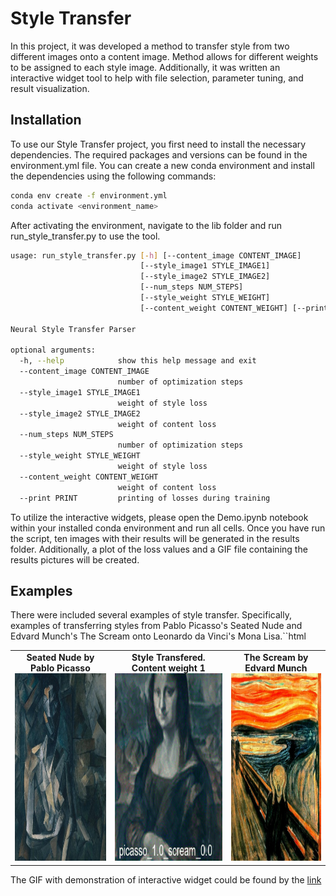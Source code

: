 # Style Transfer
In this project, it was developed a method to transfer style from two different images onto a content image. 
Method allows for different weights to be assigned to each style image. 
Additionally, it was written an interactive widget tool to help with file selection, parameter tuning, and result visualization.

## Installation
To use our Style Transfer project, you first need to install the necessary dependencies. The required packages and versions can be found in the environment.yml file. You can create a new conda environment and install the dependencies using the following commands:

```bash
conda env create -f environment.yml
conda activate <environment_name>
```
After activating the environment, navigate to the lib folder and run run_style_transfer.py to use the tool.

```bash
usage: run_style_transfer.py [-h] [--content_image CONTENT_IMAGE]
                             [--style_image1 STYLE_IMAGE1]
                             [--style_image2 STYLE_IMAGE2]
                             [--num_steps NUM_STEPS]
                             [--style_weight STYLE_WEIGHT]
                             [--content_weight CONTENT_WEIGHT] [--print PRINT]

Neural Style Transfer Parser

optional arguments:
  -h, --help            show this help message and exit
  --content_image CONTENT_IMAGE
                        number of optimization steps
  --style_image1 STYLE_IMAGE1
                        weight of style loss
  --style_image2 STYLE_IMAGE2
                        weight of content loss
  --num_steps NUM_STEPS
                        number of optimization steps
  --style_weight STYLE_WEIGHT
                        weight of style loss
  --content_weight CONTENT_WEIGHT
                        weight of content loss
  --print PRINT         printing of losses during training
```
To utilize the interactive widgets, please open the Demo.ipynb notebook within your installed conda environment and run all cells. 
Once you have run the script, ten images with their results will be generated in the results folder. 
Additionally, a plot of the loss values and a GIF file containing the results pictures will be created.
## Examples
There were included several examples of style transfer.
Specifically, examples of transferring styles from Pablo Picasso's Seated Nude and Edvard Munch's The Scream onto Leonardo da Vinci's Mona Lisa.``html
<table>
  <tr>
    <td align="center">
        <b>Seated Nude by Pablo Picasso</b>
        <img src="demofiles/picasso.jpg" width="300" height="300"><br>
    </td>
    <td align="center">
        <b>Style Transfered. Content weight 1</b>
        <img src="demofiles/cont1.gif" width="300" height="300"><br>
    </td>
    <td align="center">
        <b>The Scream by Edvard Munch</b>
        <img src="demofiles/scream.jpg" width="300" height="300"><br>
    </td>
  </tr>
</table>

The GIF with demonstration of interactive widget could be found by the [link](demofiles/style_transfer.gif)
